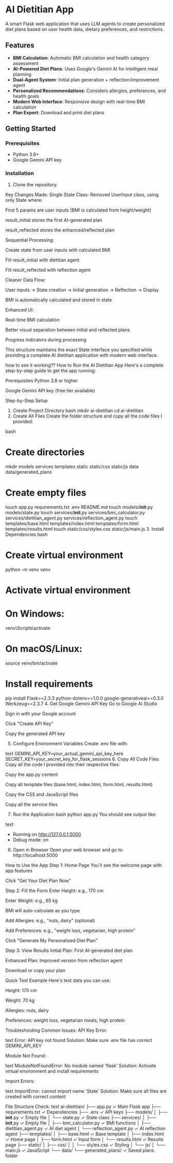 # AI Dietitian App

A smart Flask web application that uses LLM agents to create personalized diet plans based on user health data, dietary preferences, and restrictions.

## Features

- **BMI Calculation**: Automatic BMI calculation and health category assessment
- **AI-Powered Diet Plans**: Uses Google's Gemini AI for intelligent meal planning
- **Dual-Agent System**: Initial plan generation + reflection/improvement agent
- **Personalized Recommendations**: Considers allergies, preferences, and health goals
- **Modern Web Interface**: Responsive design with real-time BMI calculation
- **Plan Export**: Download and print diet plans

## Getting Started

### Prerequisites
- Python 3.8+
- Google Gemini API key

### Installation

1. Clone the repository:































Key Changes Made:
Single State Class: Removed UserInput class, using only State where:

First 5 params are user inputs (BMI is calculated from height/weight)

result_initial stores the first AI-generated plan

result_reflected stores the enhanced/reflected plan

Sequential Processing:

Create state from user inputs with calculated BMI

Fill result_initial with dietitian agent

Fill result_reflected with reflection agent

Cleaner Data Flow:

User inputs → State creation → Initial generation → Reflection → Display

BMI is automatically calculated and stored in state

Enhanced UI:

Real-time BMI calculation

Better visual separation between initial and reflected plans

Progress indicators during processing

This structure maintains the exact State interface you specified while providing a complete AI dietitian application with modern web interface.

how to see it working??
How to Run the AI Dietitian App
Here's a complete step-by-step guide to get the app running:

Prerequisites
Python 3.8 or higher

Google Gemini API key (free tier available)

Step-by-Step Setup
1. Create Project Directory
bash
mkdir ai-dietitian
cd ai-dietitian
2. Create All Files
Create the folder structure and copy all the code files I provided:

bash
# Create directories
mkdir models services templates static static/css static/js data data/generated_plans

# Create empty files
touch app.py requirements.txt .env README.md
touch models/__init__.py models/state.py
touch services/__init__.py services/bmi_calculator.py services/dietitian_agent.py services/reflection_agent.py
touch templates/base.html templates/index.html templates/form.html templates/results.html
touch static/css/styles.css static/js/main.js
3. Install Dependencies
bash
# Create virtual environment
python -m venv venv

# Activate virtual environment
# On Windows:
venv\Scripts\activate
# On macOS/Linux:
source venv/bin/activate

# Install requirements
pip install Flask==2.3.3 python-dotenv==1.0.0 google-generativeai==0.3.0 Werkzeug==2.3.7
4. Get Google Gemini API Key
Go to Google AI Studio

Sign in with your Google account

Click "Create API Key"

Copy the generated API key

5. Configure Environment Variables
Create .env file with:

text
GEMINI_API_KEY=your_actual_gemini_api_key_here
SECRET_KEY=your_secret_key_for_flask_sessions
6. Copy All Code Files
Copy all the code I provided into their respective files:

Copy the app.py content

Copy all template files (base.html, index.html, form.html, results.html)

Copy the CSS and JavaScript files

Copy all the service files

7. Run the Application
bash
python app.py
You should see output like:

text
 * Running on http://127.0.0.1:5000
 * Debug mode: on
8. Open in Browser
Open your web browser and go to: http://localhost:5000

How to Use the App
Step 1: Home Page
You'll see the welcome page with app features

Click "Get Your Diet Plan Now"

Step 2: Fill the Form
Enter Height: e.g., 170 cm

Enter Weight: e.g., 65 kg

BMI will auto-calculate as you type

Add Allergies: e.g., "nuts, dairy" (optional)

Add Preferences: e.g., "weight loss, vegetarian, high protein"

Click "Generate My Personalized Diet Plan"

Step 3: View Results
Initial Plan: First AI-generated diet plan

Enhanced Plan: Improved version from reflection agent

Download or copy your plan

Quick Test Example
Here's test data you can use:

Height: 170 cm

Weight: 70 kg

Allergies: nuts, dairy

Preferences: weight loss, vegetarian meals, high protein

Troubleshooting
Common Issues:
API Key Error:

text
Error: API key not found
Solution: Make sure .env file has correct GEMINI_API_KEY

Module Not Found:

text
ModuleNotFoundError: No module named 'flask'
Solution: Activate virtual environment and install requirements

Import Errors:

text
ImportError: cannot import name 'State'
Solution: Make sure all files are created with correct content

File Structure Check:
text
ai-dietitian/
├── app.py                    ✓ Main Flask app
├── requirements.txt          ✓ Dependencies
├── .env                     ✓ API keys
├── models/
│   ├── __init__.py          ✓ Empty file
│   └── state.py             ✓ State class
├── services/
│   ├── __init__.py          ✓ Empty file
│   ├── bmi_calculator.py    ✓ BMI functions
│   ├── dietitian_agent.py   ✓ AI diet agent
│   └── reflection_agent.py  ✓ AI reflection agent
├── templates/
│   ├── base.html            ✓ Base template
│   ├── index.html           ✓ Home page
│   ├── form.html            ✓ Input form
│   └── results.html         ✓ Results page
├── static/
│   ├── css/
│   │   └── styles.css       ✓ Styling
│   └── js/
│       └── main.js          ✓ JavaScript
└── data/
    └── generated_plans/     ✓ Saved plans folder